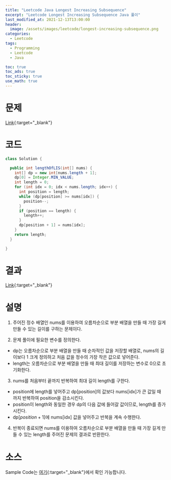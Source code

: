 ```yaml
---
title: "Leetcode Java Longest Increasing Subsequence"
excerpt: "Leetcode Longest Increasing Subsequence Java 풀이"
last_modified_at: 2021-12-13T13:00:00
header:
  image: /assets/images/leetcode/longest-increasing-subsequence.png
categories:
  - Leetcode
tags:
  - Programming
  - Leetcode
  - Java

toc: true
toc_ads: true
toc_sticky: true
use_math: true
---
```

# 문제
[Link](https://leetcode.com/problems/longest-increasing-subsequence/){:target="_blank"}

# 코드
```java
class Solution {

  public int lengthOfLIS(int[] nums) {
    int[] dp = new int[nums.length + 1];
    dp[0] = Integer.MIN_VALUE;
    int length = 0;
    for (int idx = 0; idx < nums.length; idx++) {
      int position = length;
      while (dp[position] >= nums[idx]) {
        position--;
      }
      if (position == length) {
        length++;
      }
      dp[position + 1] = nums[idx];
    }
    return length;
  }

}
```

# 결과
[Link](https://leetcode.com/submissions/detail/601087702/){:target="_blank"}

# 설명
1. 주어진 정수 배열인 nums를 이용하여 오름차순으로 부분 배열을 만들 때 가장 길게 만들 수 있는 길이를 구하는 문제이다.

2. 문제 풀이에 필요한 변수를 정의한다.
- dp는 오름차순으로 부분 배열을 만들 때 순차적인 값을 저장할 배열로, nums의 길이보다 1 크게 정의하고 처음 값을 정수의 가장 작은 값으로 넣어준다.
- length는 오름차순으로 부분 배열을 만들 때 최대 길이를 저장하는 변수로 0으로 초기화한다.

3. nums를 처음부터 끝까지 반복하여 최대 길이 length를 구한다.
- position에 length를 넣어주고 dp[position]의 값보다 nums[idx]가 큰 값일 때 까지 반복하여 position을 감소시킨다.
- position이 length와 동일한 경우 dp의 다음 값에 들어갈 값이므로, length를 증가시킨다.
- dp[$position + 1$]에 nums[idx] 값을 넣어주고 반복을 계속 수행한다.

4. 반복이 종료되면 nums를 이용하여 오름차순으로 부분 배열을 만들 때 가장 길게 만들 수 있는 length를 주어진 문제의 결과로 반환한다.

# 소스
Sample Code는 [여기](https://github.com/GracefulSoul/leetcode/blob/master/src/main/java/gracefulsoul/problems/LongestIncreasingSubsequence.java){:target="_blank"}에서 확인 가능합니다.